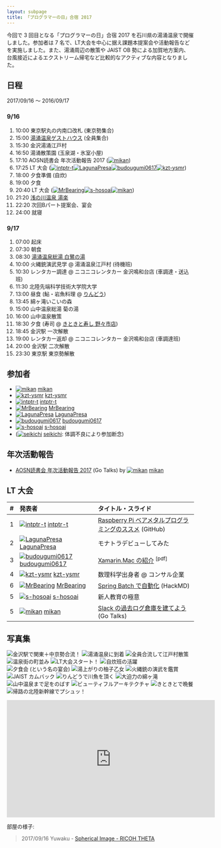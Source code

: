 ```yaml
---
layout: subpage
title: 「プログラマーの日」合宿 2017
---
```


今回で 3 回目となる「プログラマーの日」合宿 2017 を石川県の湯涌温泉で開催しました。参加者は 7 名で、LT大会を中心に据え課題本提案会や活動報告などを実施しました。また、湯涌周辺の散策や JAIST OB 勢による加賀地方案内、台風接近によるエクストリーム帰宅など比較的なアクティブな内容となりました。

## 日程

2017/09/16 〜 2016/09/17

### 9/16

1. 10:00 東京駅丸の内南口改札 (東京勢集合)
2. 15:00 [湯涌温泉ゲストハウス](http://yuwaku-guesthouse.com/) (全員集合)
3. 15:30 金沢湯涌江戸村
4. 16:50 湯涌散策園 (玉泉湖・氷室小屋)
5. 17:10 AOSN読書会 年次活動報告 2017 ([![](/images/users/mikan_16.png "mikan")](https://github.com/mikan))
6. 17:25 LT 大会 ([![](/images/users/intptr-t_16.png "intptr-t")](https://github.com/intptr-t)[![](/images/users/LagunaPresa_16.png "LagunaPresa")](https://github.com/LagunaPresa)[![](/images/users/budougumi0617_16.png "budougumi0617")](https://github.com/budougumi0617)[![](/images/users/kzt-ysmr_16.png "kzt-ysmr")](https://github.com/kzt-ysmr))
7. 18:00 夕食準備 (自炊)
8. 19:00 夕食
9. 20:40 LT 大会 ([![](/images/users/MrBearing_16.png "MrBearing")](https://github.com/MrBearing)[![](/images/users/s-hosoai_16.png "s-hosoai")](https://github.com/s-hosoai)[![](/images/users/mikan_16.png "mikan")](https://github.com/mikan))
10. 21:20 [浅の川温泉 湯楽](http://www.yuraku-onsen.jp/)
11. 22:20 次回Bパート提案会、宴会
12. 24:00 就寝

### 9/17

1. 07:00 起床
2. 07:30 朝食
3. 08:30 [湯涌温泉総湯 白鷺の湯](http://yuwaku.gr.jp/yu/)
4. 10:00 火縄銃演武見学 @ 湯涌温泉江戸村 (待機班)
4. 10:30 レンタカー調達 @ ニコニコレンタカー 金沢鳴和台店 (車調達・送込班)
5. 11:30 北陸先端科学技術大学院大学
6. 13:00 昼食 (鮎・岩魚料理 @ [りんどう](http://nttbj.itp.ne.jp/0762723161/))
7. 13:45 綿ヶ滝いこいの森
8. 15:00 山中温泉総湯 菊の湯
10. 16:00 山中温泉散策
11. 18:30 夕食 (寿司 @ [きときと寿し 野々市店](http://kitokito.jp/))
12. 18:45 金沢駅 一次解散
13. 19:00 レンタカー返却 @ ニコニコレンタカー 金沢鳴和台店 (車調達班)
14. 20:00 金沢駅 二次解散
15. 23:30 東京駅 東京勢解散


## 参加者

* [![](/images/users/mikan_16.png "mikan")](https://github.com/mikan) [mikan](https://github.com/mikan)
* [![](/images/users/kzt-ysmr_16.png "kzt-ysmr")](https://github.com/kzt-ysmr) [kzt-ysmr](https://github.com/kzt-ysmr)
* [![](/images/users/intptr-t_16.png "intptr-t")](https://github.com/intptr-t) [intptr-t](https://github.com/intptr-t)
* [![](/images/users/MrBearing_16.png "MrBearing")](https://github.com/MrBearing) [MrBearing](https://github.com/MrBearing)
* [![](/images/users/LagunaPresa_16.png "LagunaPresa")](https://github.com/LagunaPresa)  [LagunaPresa](https://github.com/LagunaPresa)
* [![](/images/users/budougumi0617_16.png "budougumi0617")](https://github.com/budougumi0617) [budougumi0617](https://github.com/budougumi0617)
* [![](/images/users/s-hosoai_16.png "s-hosoai")](https://github.com/s-hosoai) [s-hosoai](https://github.com/s-hosoai)
* ([![](/images/users/seikichi_16.png "seikichi")](https://github.com/seikichi) [seikichi](https://github.com/seikichi): 体調不良により参加断念)

## 年次活動報告

* [AOSN読書会 年次活動報告 2017](https://go-talks.appspot.com/github.com/mikan/talks/aosn-report-2017.slide) (Go Talks) by [![](/images/users/mikan_16.png "mikan")](https://github.com/mikan) [mikan](https://github.com/mikan)

## LT 大会

| # | 発表者                                                                                | タイトル・スライド |
|:--|:--------------------------------------------------------------------------------------|:--------------------|
| 1 | [![](/images/users/intptr-t_16.png "intptr-t")](https://github.com/intptr-t) [intptr-t](https://github.com/intptr-t) | [Raspberry Pi ベアメタルプログラミングのススメ](https://github.com/intptr-t/intro-blinker) (GitHub) |
| 2 | [![](/images/users/LagunaPresa_16.png "LagunaPresa")](https://github.com/LagunaPresa)  [LagunaPresa](https://github.com/LagunaPresa) | モナトラデビューしてみた |
| 3 | [![](/images/users/budougumi0617_16.png "budougumi0617")](https://github.com/budougumi0617)  [budougumi0617](https://github.com/budougumi0617) | [Xamarin.Mac の紹介](/assets/slides/20170916_camp_budougumi0617.pdf) <sup>[pdf]</sup> |
| 4 | [![](/images/users/kzt-ysmr_16.png "kzt-ysmr")](https://github.com/kzt-ysmr) [kzt-ysmr](https://github.com/kzt-ysmr) | 数理科学出身者 @ コンサル企業 |
| 6 | [![](/images/users/MrBearing_16.png "MrBearing")](https://github.com/MrBearing) [MrBearing](https://github.com/MrBearing) | [Spring Batch で自動化](https://hackmd.io/p/BJNJusitW#/) (HackMD) |
| 5 | [![](/images/users/s-hosoai_16.png "s-hosoai")](https://github.com/s-hosoai) [s-hosoai](https://github.com/s-hosoai) | 新人教育の極意 |
| 5 | [![](/images/users/mikan_16.png "mikan")](https://github.com/mikan) [mikan](https://github.com/mikan) | [Slack の過去ログ倉庫を建てよう](https://go-talks.appspot.com/github.com/mikan/talks/aosn-lt-2017.slide) (Go Talks) |

## 写真集

![](/photo/20170916-01.jpg "金沢駅で関東＋中京勢合流！")
![](/photo/20170916-02.jpg "湯涌温泉に到着")
![](/photo/20170916-03.jpg "全員合流して江戸村散策")
![](/photo/20170916-04.jpg "温泉街の町並み")
![](/photo/20170916-05.jpg "LT大会スタート！")
![](/photo/20170916-06.jpg "自炊班の活躍")
![](/photo/20170916-07.jpg "夕食会 (という名の宴会)")
![](/photo/20170917-01.jpg "湯上がりの柚子乙女")
![](/photo/20170917-02.jpg "火縄銃の演武を鑑賞")
![](/photo/20170917-03.jpg "JAIST カムバック")
![](/photo/20170917-04.jpg "りんどうで川魚を頂く")
![](/photo/20170917-05.jpg "大迫力の綿ヶ滝")
![](/photo/20170917-06.jpg "山中温泉まで足をのばす")
![](/photo/20170917-07.jpg "ビューティフルアーキテクチャ")
![](/photo/20170917-08.jpg "きときとで晩餐")
![](/photo/20170917-09.jpg "帰路の北陸新幹線でプシュッ！")

<iframe width="560" height="315" src="https://www.youtube.com/embed/2l8nhZbFL2Q?rel=0" frameborder="0" allowfullscreen></iframe>

部屋の様子:

<blockquote data-width="500" data-height="375" class="ricoh-theta-spherical-image" >2017/09/16 Yuwaku - <a href="https://theta360.com/s/gugh2WPSYAggI6Uhxu2vfX7ES" target="_blank">Spherical Image - RICOH THETA</a></blockquote>
<script async src="https://theta360.com/widgets.js" charset="utf-8"></script>
